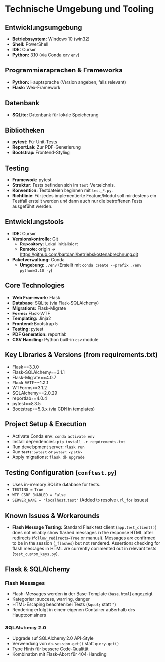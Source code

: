 # Technische Umgebung und Tooling

## Entwicklungsumgebung
- **Betriebssystem:** Windows 10 (win32)
- **Shell:** PowerShell
- **IDE:** Cursor
- **Python:** 3.10 (via Conda env `env`)

## Programmiersprachen & Frameworks
- **Python:** Hauptsprache (Version angeben, falls relevant)
- **Flask:** Web-Framework

## Datenbank
- **SQLite:** Datenbank für lokale Speicherung

## Bibliotheken
- **pytest:** Für Unit-Tests
- **ReportLab:** Zur PDF-Generierung
- **Bootstrap:** Frontend-Styling

## Testing
- **Framework:** pytest
- **Struktur:** Tests befinden sich im `test`-Verzeichnis.
- **Konvention:** Testdateien beginnen mit `test_*.py`.
- **Richtlinie:** Für jedes implementierte Feature/Modul soll mindestens ein Testfall erstellt werden und dann auch nur die betroffenen Tests ausgeführt werden.

## Entwicklungstools
- **IDE:** Cursor
- **Versionskontrolle:** Git
  - **Repository:** Lokal initialisiert
  - **Remote:** origin -> https://github.com/bartdani/betriebskostenabrechnung.git
- **Paketverwaltung:** Conda
  - **Umgebung:** `./env` (Erstellt mit `conda create --prefix ./env python=3.10 -y`)

## Core Technologies
- **Web Framework:** Flask
- **Database:** SQLite (via Flask-SQLAlchemy)
- **Migrations:** Flask-Migrate
- **Forms:** Flask-WTF
- **Templating:** Jinja2
- **Frontend:** Bootstrap 5
- **Testing:** pytest
- **PDF Generation:** reportlab
- **CSV Handling:** Python built-in `csv` module

## Key Libraries & Versions (from requirements.txt)
- Flask==3.0.0
- Flask-SQLAlchemy==3.1.1
- Flask-Migrate==4.0.7
- Flask-WTF==1.2.1
- WTForms==3.1.2
- SQLAlchemy==2.0.29
- reportlab==4.0.4
- pytest==8.3.5
- Bootstrap==5.3.x (via CDN in templates)

## Project Setup & Execution
- Activate Conda env: `conda activate env`
- Install dependencies: `pip install -r requirements.txt`
- Run development server: `flask run`
- Run tests: `pytest` or `pytest <path>`
- Apply migrations: `flask db upgrade`

## Testing Configuration (`conftest.py`)
- Uses in-memory SQLite database for tests.
- `TESTING = True`
- `WTF_CSRF_ENABLED = False`
- `SERVER_NAME = 'localhost.test'` (Added to resolve `url_for` issues)

## Known Issues & Workarounds
- **Flash Message Testing:** Standard Flask test client (`app.test_client()`) does not reliably show flashed messages in the response HTML after redirects (`follow_redirects=True` or manual). Messages are confirmed to be in the session (`_flashes`) but not rendered. Assertions checking for flash messages in HTML are currently commented out in relevant tests (`test_custom_keys.py`).

## Flask & SQLAlchemy

### Flash Messages
- Flash-Messages werden in der Base-Template (`base.html`) angezeigt
- Kategorien: success, warning, danger
- HTML-Escaping beachten bei Tests (`&quot;` statt `"`)
- Rendering erfolgt in einem eigenen Container außerhalb des Hauptcontainers

### SQLAlchemy 2.0
- Upgrade auf SQLAlchemy 2.0 API-Style
- Verwendung von `db.session.get()` statt `query.get()`
- Type Hints für bessere Code-Qualität
- Kombination mit Flask-Abort für 404-Handling 